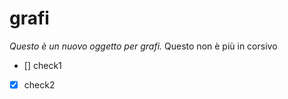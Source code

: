 # grafi

*Questo è un nuovo oggetto per grafi.* Questo non è più in corsivo

- [] check1
- [x] check2
